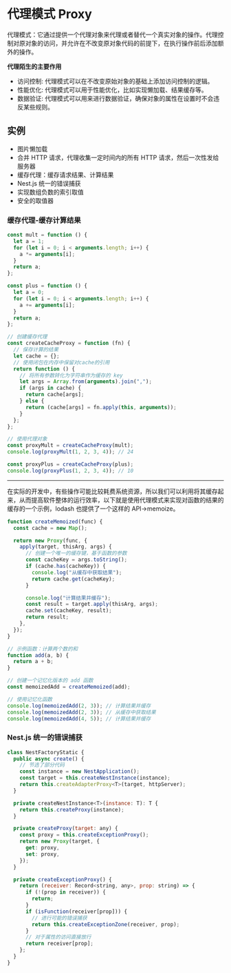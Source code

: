 # 代理模式 Proxy

代理模式：它通过提供一个代理对象来代理或者替代一个真实对象的操作。代理控制对原对象的访问，并允许在不改变原对象代码的前提下，在执行操作前后添加额外的操作。

**代理陌生的主要作用**

- 访问控制: 代理模式可以在不改变原始对象的基础上添加访问控制的逻辑。
- 性能优化: 代理模式可以用于性能优化，比如实现懒加载、结果缓存等。
- 数据验证: 代理模式可以用来进行数据验证，确保对象的属性在设置时不会违反某些规则。

## 实例

- 图片懒加载
- 合并 HTTP 请求，代理收集一定时间内的所有 HTTP 请求，然后一次性发给服务器
- 缓存代理：缓存请求结果、计算结果
- Nest.js 统一的错误捕获
- 实现数组负数的索引取值
- 安全的取值器

### 缓存代理-缓存计算结果

```js
const mult = function () {
  let a = 1;
  for (let i = 0; i < arguments.length; i++) {
    a *= arguments[i];
  }
  return a;
};

const plus = function () {
  let a = 0;
  for (let i = 0; i < arguments.length; i++) {
    a += arguments[i];
  }
  return a;
};

// 创建缓存代理
const createCacheProxy = function (fn) {
  // 保存计算的结果
  let cache = {};
  // 使用闭包在内存中保留对cache的引用
  return function () {
    // 将所有参数转化为字符串作为缓存的 key
    let args = Array.from(arguments).join(",");
    if (args in cache) {
      return cache[args];
    } else {
      return (cache[args] = fn.apply(this, arguments));
    }
  };
};

// 使用代理对象
const proxyMult = createCacheProxy(mult);
console.log(proxyMult(1, 2, 3, 4)); // 24

const proxyPlus = createCacheProxy(plus);
console.log(proxyPlus(1, 2, 3, 4)); // 10
```

---

在实际的开发中，有些操作可能比较耗费系统资源，所以我们可以利用将其缓存起来，从而提高软件整体的运行效率，以下就是使用代理模式来实现对函数的结果的缓存的一个示例，lodash 也提供了一个这样的 API->memoize。

```js
function createMemoized(func) {
  const cache = new Map();

  return new Proxy(func, {
    apply(target, thisArg, args) {
      // 创建一个唯一的缓存键，基于函数的参数
      const cacheKey = args.toString();
      if (cache.has(cacheKey)) {
        console.log("从缓存中获取结果");
        return cache.get(cacheKey);
      }

      console.log("计算结果并缓存");
      const result = target.apply(thisArg, args);
      cache.set(cacheKey, result);
      return result;
    },
  });
}

// 示例函数：计算两个数的和
function add(a, b) {
  return a + b;
}

// 创建一个记忆化版本的 add 函数
const memoizedAdd = createMemoized(add);

// 使用记忆化函数
console.log(memoizedAdd(2, 3)); // 计算结果并缓存
console.log(memoizedAdd(2, 3)); // 从缓存中获取结果
console.log(memoizedAdd(4, 5)); // 计算结果并缓存
```

### Nest.js 统一的错误捕获

```js
class NestFactoryStatic {
  public async create() {
    // 节选了部分代码
    const instance = new NestApplication();
    const target = this.createNestInstance(instance);
    return this.createAdapterProxy<T>(target, httpServer);
  }

  private createNestInstance<T>(instance: T): T {
    return this.createProxy(instance);
  }

  private createProxy(target: any) {
    const proxy = this.createExceptionProxy();
    return new Proxy(target, {
      get: proxy,
      set: proxy,
    });
  }

  private createExceptionProxy() {
    return (receiver: Record<string, any>, prop: string) => {
      if (!(prop in receiver)) {
        return;
      }
      if (isFunction(receiver[prop])) {
        // 进行可能的错误捕获
        return this.createExceptionZone(receiver, prop);
      }
      // 对于属性的访问直接放行
      return receiver[prop];
    };
  }
}

```
